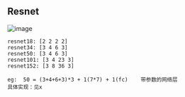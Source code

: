 ## Resnet 
![image](https://user-images.githubusercontent.com/56187355/109589716-b4ba4c00-7b45-11eb-9a17-960a11437cbd.png)

```
resnet18: [2 2 2 2]
resnet34: [3 4 6 3]
resnet50: [3 4 6 3]
resnet101: [3 4 23 3]
resnet152: [3 8 36 3]

eg:  50 = (3+4+6+3)*3 + 1(7*7) + 1(fc)    带参数的网络层
具体实现：见x

```
